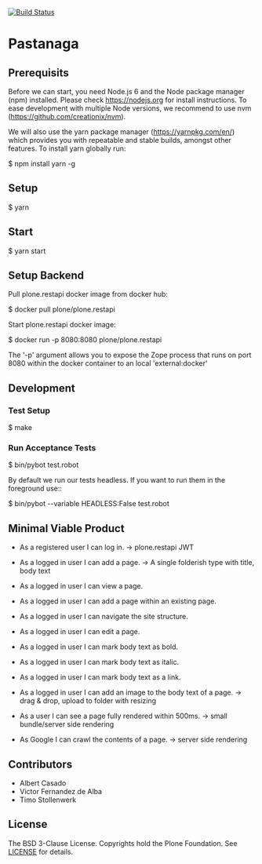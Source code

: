 [![Build Status](https://travis-ci.org/plone/pastanaga.svg?branch=master)](https://travis-ci.org/plone/pastanaga)

# Pastanaga

## Prerequisits

Before we can start, you need Node.js 6 and the Node package manager (npm) installed. Please check https://nodejs.org for install instructions.
To ease development with multiple Node versions, we recommend to use nvm (https://github.com/creationix/nvm).

We will also use the yarn package manager (https://yarnpkg.com/en/) which provides you with repeatable and stable builds, amongst other features. To install yarn globally run:

  $ npm install yarn -g

## Setup

  $ yarn


## Start

  $ yarn start


## Setup Backend

Pull plone.restapi docker image from docker hub:

  $ docker pull plone/plone.restapi

Start plone.restapi docker image:

  $ docker run -p 8080:8080 plone/plone.restapi

The '-p' argument allows you to expose the Zope process that runs on port 8080 within the docker container to an local 'external:docker'

## Development

### Test Setup

  $ make

### Run Acceptance Tests

  $ bin/pybot test.robot

By default we run our tests headless. If you want to run them in the foreground use::

  $ bin/pybot --variable HEADLESS:False test.robot

## Minimal Viable Product

- As a registered user I can log in. -> plone.restapi JWT
- As a logged in user I can add a page. -> A single folderish type with title, body text
- As a logged in user I can view a page.
- As a logged in user I can add a page within an existing page.
- As a logged in user I can navigate the site structure.
- As a logged in user I can edit a page.


- As a logged in user I can mark body text as bold.
- As a logged in user I can mark body text as italic.
- As a logged in user I can mark body text as a link.

- As a logged in user I can add an image to the body text of a page. -> drag & drop, upload to folder with resizing

- As a user I can see a page fully rendered within 500ms. -> small bundle/server side rendering
- As Google I can crawl the contents of a page. -> server side rendering

## Contributors

- Albert Casado
- Victor Fernandez de Alba
- Timo Stollenwerk

## License

The BSD 3-Clause License. Copyrights hold the Plone Foundation.
See [LICENSE](LICENSE) for details.